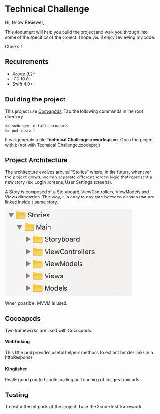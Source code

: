 # Technical Challenge

Hi, fellow Reviewer,

This document will help you build the project and walk you through into some of the specifics of the project. I hope you’ll enjoy reviewing my code.

Cheers !

## Requirements

- Xcode 9.2+ 
- iOS 10.0+ 
- Swift 4.0+

## Building the project

This project use [Cocoapods](https://cocoapods.org). Tap the following commands in the root directory 

```
$> sudo gem install cocoapods
$> pod install
```

It will generate a file **Technical Challenge.xcworkspace**. Open the project with it (not with Technical Challenge.xcodeproj)

## Project Architecture

The architecture evolves around “Stories” where, in the future, whenever the project grows, we can separate different screen logic that represent a new story (ex: Login screens, User Settings screens).

A Story is composed of a Storyboard, ViewControllers, ViewModels and Views directories. This way, it is easy to navigate between classes that are linked inside a same story.

![GitHub Logo](documentation/doc_stories.png)

When possible, MVVM is used.

## Cocoapods

Two frameworks are used with Cocoapods:

#### WebLinking

This little pod provides useful helpers methods to extract header links in a httpResponse 

#### Kingfisher

Really good pod to handle loading and caching of images from urls.

## Testing

To test different parts of the project, I use the Xcode test framework.



